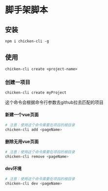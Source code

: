 # 脚手架脚本

## 安装

```
npm i chicken-cli -g
```

## 使用

```
chicken-cli create <project-name>
```

### 创建一项目

```
chicken-cli create myProject
```
这个命令会根据命令行参数去github拉去匹配的项目

#### 新建一个vue页面

```bash
# 注意：使用这个命令需要在项目的根目录
chicken-cli add <pageName>
```

#### 删除无用vue页面

```bash
# 注意：使用这个命令需要在项目的根目录
chicken-cli remove <pageName>
```
#### dev环境

```bash
# 注意：使用这个命令需要在项目的根目录
chicken-cli dev <pageName>
```
